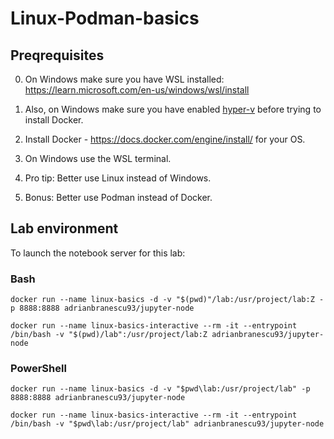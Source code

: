 # Linux-Podman-basics

## Preqrequisites

0. On Windows make sure you have WSL installed:
https://learn.microsoft.com/en-us/windows/wsl/install

1. Also, on Windows make sure you have enabled [hyper-v](https://docs.microsoft.com/en-us/virtualization/hyper-v-on-windows/quick-start/enable-hyper-v) before trying to install Docker.

2. Install Docker - https://docs.docker.com/engine/install/ for your OS.

3. On Windows use the WSL terminal.

4. Pro tip: Better use Linux instead of Windows.

5. Bonus: Better use Podman instead of Docker.

## Lab environment

To launch the notebook server for this lab:
### Bash
```
docker run --name linux-basics -d -v "$(pwd)"/lab:/usr/project/lab:Z -p 8888:8888 adrianbranescu93/jupyter-node
```

```
docker run --name linux-basics-interactive --rm -it --entrypoint /bin/bash -v "$(pwd)/lab":/usr/project/lab:Z adrianbranescu93/jupyter-node
```

### PowerShell
```
docker run --name linux-basics -d -v "$pwd\lab:/usr/project/lab" -p 8888:8888 adrianbranescu93/jupyter-node
```

```
docker run --name linux-basics-interactive --rm -it --entrypoint /bin/bash -v "$pwd\lab:/usr/project/lab" adrianbranescu93/jupyter-node
```

